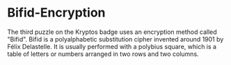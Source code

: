 # Bifid-Encryption
The third puzzle on the Kryptos badge uses an encryption method called "Bifid". Bifid is a polyalphabetic substitution cipher invented around 1901 by Félix Delastelle. It is usually performed with a polybius square, which is a table of letters or numbers arranged in two rows and two columns.

